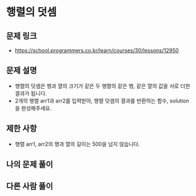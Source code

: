 # 행렬의 덧셈

## 문제 링크

- https://school.programmers.co.kr/learn/courses/30/lessons/12950

## 문제 설명

- 행렬의 덧셈은 행과 열의 크기가 같은 두 행렬의 같은 행, 같은 열의 값을 서로 더한 결과가 됩니다. 
- 2개의 행렬 arr1과 arr2를 입력받아, 행렬 덧셈의 결과를 반환하는 함수, solution을 완성해주세요.

## 제한 사항

- 행렬 arr1, arr2의 행과 열의 길이는 500을 넘지 않습니다.

## 나의 문제 풀이

## 다른 사람 풀이
